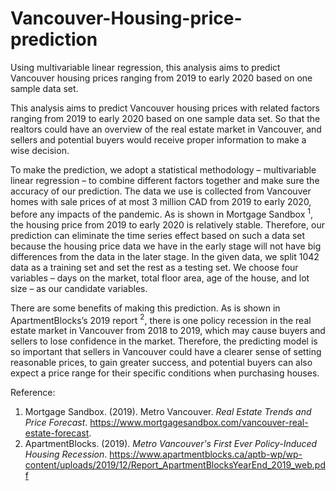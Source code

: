 # Vancouver-Housing-price-prediction
Using multivariable linear regression, this analysis aims to predict Vancouver housing prices ranging from 2019 to early 2020 based on one sample data set.

This analysis aims to predict Vancouver housing prices with related factors ranging from 2019 to early 2020 based on one sample data set. So that the realtors could have an overview of the real estate market in Vancouver, and sellers and potential buyers would receive proper information to make a wise decision.
 
To make the prediction, we adopt a statistical methodology – multivariable linear regression – to combine different factors together and make sure the accuracy of our prediction. The data we use is collected from Vancouver homes with sale prices of at most 3 million CAD from 2019 to early 2020, before any impacts of the pandemic. As is shown in Mortgage Sandbox $^{1}$, the housing price from 2019 to early 2020 is relatively stable. Therefore, our prediction can eliminate the time series effect based on such a data set because the housing price data we have in the early stage will not have big differences from the data in the later stage. In the given data, we split 1042 data as a training set and set the rest as a testing set. We choose four variables – days on the market, total floor area, age of the house, and lot size – as our candidate variables.
 
There are some benefits of making this prediction. As is shown in ApartmentBlocks’s 2019 report $^{2}$, there is one policy recession in the real estate market in Vancouver from 2018 to 2019, which may cause buyers and sellers to lose confidence in the market. Therefore, the predicting model is so important that sellers in Vancouver could have a clearer sense of setting reasonable prices, to gain greater success, and potential buyers can also expect a price range for their specific conditions when purchasing houses.

Reference:
1. 	Mortgage Sandbox. (2019). Metro Vancouver. *Real Estate Trends and Price Forecast*. https://www.mortgagesandbox.com/vancouver-real-estate-forecast.
2. 	ApartmentBlocks. (2019). *Metro Vancouver's First Ever Policy-Induced Housing Recession*. https://www.apartmentblocks.ca/aptb-wp/wp-content/uploads/2019/12/Report_ApartmentBlocksYearEnd_2019_web.pdf

